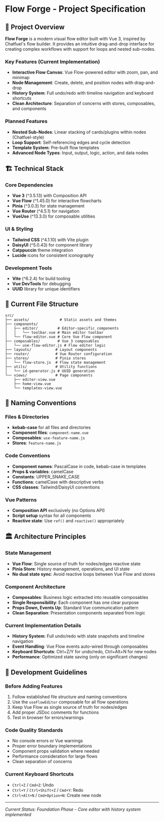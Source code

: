 # Flow Forge - Project Specification

## 🎯 Project Overview

**Flow Forge** is a modern visual flow editor built with Vue 3, inspired by Chatfuel's flow builder. It provides an intuitive drag-and-drop interface for creating complex workflows with support for loops and nested sub-nodes.

### Key Features (Current Implementation)

- **Interactive Flow Canvas**: Vue Flow-powered editor with zoom, pan, and minimap
- **Node Management**: Create, delete, and position nodes with drag-and-drop
- **History System**: Full undo/redo with timeline navigation and keyboard shortcuts
- **Clean Architecture**: Separation of concerns with stores, composables, and components

### Planned Features

- **Nested Sub-Nodes**: Linear stacking of cards/plugins within nodes (Chatfuel-style)
- **Loop Support**: Self-referencing edges and cycle detection
- **Template System**: Pre-built flow templates
- **Advanced Node Types**: Input, output, logic, action, and data nodes

## 🏗️ Technical Stack

### Core Dependencies

- **Vue 3** (^3.5.13) with Composition API
- **Vue Flow** (^1.45.0) for interactive flowcharts
- **Pinia** (^3.0.3) for state management
- **Vue Router** (^4.5.1) for navigation
- **VueUse** (^13.3.0) for composable utilities

### UI & Styling

- **Tailwind CSS** (^4.1.10) with Vite plugin
- **DaisyUI** (^5.0.43) for component library
- **Catppuccin** theme integration
- **Lucide** icons for consistent iconography

### Development Tools

- **Vite** (^6.2.4) for build tooling
- **Vue DevTools** for debugging
- **UUID** library for unique identifiers

## 📁 Current File Structure

```
src/
├── assets/              # Static assets and themes
├── components/
│   ├── editor/         # Editor-specific components
│   │   └── toolbar.vue # Main editor toolbar
│   └── flow-editor.vue # Core Vue Flow component
├── composables/        # Vue 3 composables
│   └── use-flow-editor.js # Flow editor logic
├── layouts/           # Layout components
├── router/            # Vue Router configuration
├── stores/            # Pinia stores
│   └── flow-store.js  # Flow state management
├── utils/             # Utility functions
│   └── id-generator.js # UUID generation
└── views/             # Page components
    ├── editor-view.vue
    ├── home-view.vue
    └── templates-view.vue
```

## 🔧 Naming Conventions

### Files & Directories

- **kebab-case** for all files and directories
- **Component files**: `component-name.vue`
- **Composables**: `use-feature-name.js`
- **Stores**: `feature-name.js`

### Code Conventions

- **Component names**: PascalCase in code, kebab-case in templates
- **Props & variables**: camelCase
- **Constants**: UPPER_SNAKE_CASE
- **Functions**: camelCase with descriptive verbs
- **CSS classes**: Tailwind/DaisyUI conventions

### Vue Patterns

- **Composition API** exclusively (no Options API)
- **Script setup** syntax for all components
- **Reactive state**: Use `ref()` and `reactive()` appropriately

## 🏛️ Architecture Principles

### State Management

- **Vue Flow**: Single source of truth for nodes/edges reactive state
- **Pinia Store**: History management, operations, and UI state
- **No dual state sync**: Avoid reactive loops between Vue Flow and stores

### Component Architecture

- **Composables**: Business logic extracted into reusable composables
- **Single Responsibility**: Each component has one clear purpose
- **Props Down, Events Up**: Standard Vue communication pattern
- **Clean Separation**: Presentation components separated from logic

### Current Implementation Details

- **History System**: Full undo/redo with state snapshots and timeline navigation
- **Event Handling**: Vue Flow events auto-wired through composables
- **Keyboard Shortcuts**: Ctrl+Z/Y for undo/redo, Ctrl+Alt+N for new nodes
- **Performance**: Optimized state saving (only on significant changes)

## 🎯 Development Guidelines

### Before Adding Features

1. Follow established file structure and naming conventions
2. Use the `useFlowEditor` composable for all flow operations
3. Keep Vue Flow as single source of truth for nodes/edges
4. Add proper JSDoc comments for functions
5. Test in browser for errors/warnings

### Code Quality Standards

- No console errors or Vue warnings
- Proper error boundary implementations
- Component props validation where needed
- Performance consideration for large flows
- Clean separation of concerns

### Current Keyboard Shortcuts

- `Ctrl+Z` / `Cmd+Z`: Undo
- `Ctrl+Y` / `Ctrl+Shift+Z` / `Cmd+Y`: Redo
- `Ctrl+Alt+N` / `Cmd+Option+N`: Create new node

---

_Current Status: Foundation Phase - Core editor with history system implemented_
